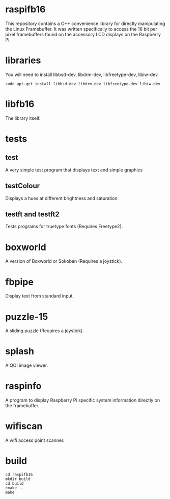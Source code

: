 # raspifb16
This repository contains a C++ convenience library for directly manipulating
the Linux Framebuffer. It was written specifically to access the 16 bit per
pixel framebuffers found on the accessory LCD displays on the Raspberry Pi.

# libraries

You will need to install libbsd-dev, libdrm-dev, libfreetype-dev, libiw-dev

	sudo apt-get install libbsd-dev libdrm-dev libfreetype-dev libiw-dev

# libfb16
The library itself.

# tests
## test
A very simple test program that displays text and simple graphics

## testColour
Displays a hues at different brightness and saturation.

## testft and testft2
Tests programs for truetype fonts (Requires Freetype2).

# boxworld
A version of Boxworld or Sokoban (Requires a joystick).

# fbpipe
Display text from standard input.

# puzzle-15
A sliding puzzle (Requires a joystick).

# splash
A QOI image viewer.

# raspinfo
A program to display Raspberry Pi specific system information directly on
the framebuffer.

# wifiscan
A wifi access point scanner.

# build

	cd raspifb16
	mkdir build
	cd build
	cmake ..
	make

